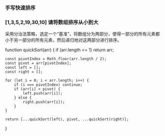 ### 手写快速排序

### [1,3,5,2,19,30,10] 请将数组排序从小到大

采用分治法策略，选定一个“基准”，将数组分为两部分，使得一部分的所有元素都小于另一部分的所有元素，然后递归地对这两部分进行排序。

function quickSort(arr) {
    if (arr.length <= 1) return arr;

    const pivotIndex = Math.floor(arr.length / 2);
    const pivot = arr[pivotIndex];
    const left = [];
    const right = [];

    for (let i = 0; i < arr.length; i++) {
        if (i === pivotIndex) continue;
        if (arr[i] < pivot) {
            left.push(arr[i]);
        } else {
            right.push(arr[i]);
        }
    }

    return [...quickSort(left), pivot, ...quickSort(right)];
}
